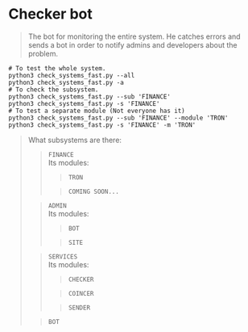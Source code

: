 Checker bot
====

> The bot for monitoring the entire system. He catches errors and sends a bot in order to
> notify admins and developers about the problem.

```shell
# To test the whole system.
python3 check_systems_fast.py --all
python3 check_systems_fast.py -a
# To check the subsystem.
python3 check_systems_fast.py --sub 'FINANCE'
python3 check_systems_fast.py -s 'FINANCE'
# To test a separate module (Not everyone has it)
python3 check_systems_fast.py --sub 'FINANCE' --module 'TRON'
python3 check_systems_fast.py -s 'FINANCE' -m 'TRON'
```

> What subsystems are there:
>> `FINANCE` \
>> Its modules:
>>> `TRON`
>>
>>> `COMING SOON...`
> 
>> `ADMIN` \
>> Its modules:
>>> `BOT`
>>
>>> `SITE`
> 
>> `SERVICES` \
>> Its modules:
>>> `CHECKER`
>>
>>> `COINCER`
>>
>>> `SENDER`
>
>> `BOT`
